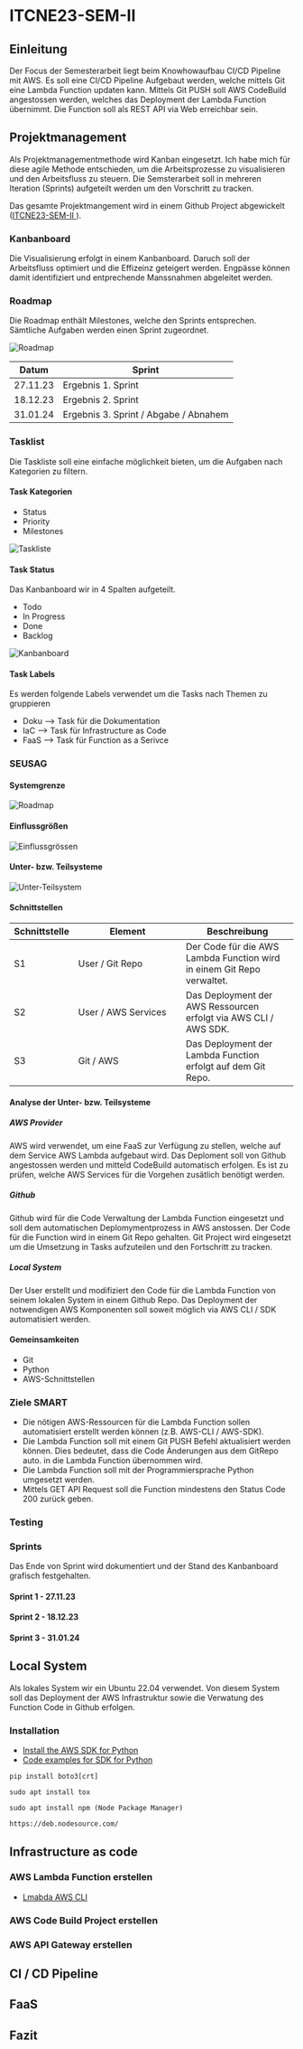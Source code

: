 # ITCNE23-SEM-II

## Einleitung
Der Focus der Semesterarbeit liegt beim Knowhowaufbau CI/CD Pipeline mit AWS.
Es soll eine CI/CD Pipeline Aufgebaut werden, welche mittels Git eine Lambda Function updaten kann. Mittels Git PUSH soll AWS CodeBuild angestossen werden, welches das Deployment der Lambda Function übernimmt. 
Die Function soll als REST API via Web erreichbar sein.

## Projektmanagement
Als Projektmanagementmethode wird Kanban eingesetzt. Ich habe mich für diese agile Methode entschieden, um die Arbeitsprozesse zu visualisieren und den Arbeitsfluss zu steuern. 
Die Semsterarbeit soll in mehreren Iteration (Sprints) aufgeteilt werden um den Vorschritt zu tracken.

Das gesamte Projektmangement wird in einem Github Project abgewickelt ([ITCNE23-SEM-II
](https://github.com/users/blro-ep/projects/6)).

### Kanbanboard
Die Visualisierung erfolgt in einem Kanbanboard. Daruch soll der Arbeitsfluss optimiert und die Effizeinz geteigert werden. Engpässe können damit identifiziert und entprechende Manssnahmen abgeleitet werden.

### Roadmap
Die Roadmap enthält Milestones, welche den Sprints entsprechen. Sämtliche Aufgaben werden einen Sprint zugeordnet.

![Roadmap](picture/roadmap.png)

| Datum | Sprint |
| --- | --- |
| 27.11.23 | Ergebnis 1. Sprint |
| 18.12.23 | Ergebnis 2. Sprint |
| 31.01.24 | Ergebnis 3. Sprint / Abgabe / Abnahem |

### Tasklist
Die Taskliste soll eine einfache möglichkeit bieten, um die Aufgaben nach Kategorien zu filtern.

#### Task Kategorien
- Status
- Priority
- Milestones

![Taskliste](picture/tasklist.png)

#### Task Status
Das Kanbanboard wir in 4 Spalten aufgeteilt.
- Todo
- In Progress
- Done
- Backlog

![Kanbanboard](picture/kanban_board.png)

#### Task Labels
Es werden folgende Labels verwendet um die Tasks nach Themen zu gruppieren
- Doku  --> Task für die Dokumentation
- IaC   --> Task für Infrastructure as Code
- FaaS  --> Task für Function as a Serivce

### SEUSAG
#### Systemgrenze
![Roadmap](picture/systemgrenzen.png)

#### Einflussgrößen
![Einflussgrössen](picture/Einflussgroessen.png)

#### Unter- bzw. Teilsysteme 
![Unter-Teilsystem](picture/Unter-Teilsystem.png)

#### Schnittstellen
| Schnittstelle | <div style="width:175px">Element</div> | Beschreibung |
|---------------|---------|-------------|
| S1 | User / Git Repo | Der Code für die AWS Lambda Function wird in einem Git Repo verwaltet. |
| S2 | User / AWS Services | Das Deployment der AWS Ressourcen erfolgt via AWS CLI / AWS SDK. |
| S3 | Git / AWS | Das Deployment der Lambda Function erfolgt auf dem Git Repo. |

#### Analyse der Unter- bzw. Teilsysteme

##### AWS Provider
AWS wird verwendet, um eine FaaS zur Verfügung zu stellen, welche auf dem Service AWS Lambda aufgebaut wird.
Das Deploment soll von Github angestossen werden und mitteld CodeBuild automatisch erfolgen. 
Es ist zu prüfen, welche AWS Services für die Vorgehen zusätlich benötigt werden.

##### Github
Github wird für die Code Verwaltung der Lambda Function eingesetzt und soll dem automatischen Deplomymentprozess in AWS anstossen.
Der Code für die Function wird in einem Git Repo gehalten. 
Git Project wird eingesetzt um die Umsetzung in Tasks aufzuteilen und den Fortschritt zu tracken.

##### Local System
Der User erstellt und modifiziert den Code für die Lambda Function von seinem lokalen System in einem Github Repo.
Das Deployment der notwendigen AWS Komponenten soll soweit möglich via AWS CLI / SDK automatisiert werden. 

#### Gemeinsamkeiten
- Git
- Python
- AWS-Schnittstellen

### Ziele SMART
- Die nötigen AWS-Ressourcen für die Lambda Function sollen automatisiert erstellt werden können (z.B. AWS-CLI / AWS-SDK).
- Die Lambda Function soll mit einem Git PUSH Befehl aktualisiert werden können. Dies bedeutet, dass die Code Änderungen aus dem GitRepo auto. in die Lambda Function übernommen wird.
- Die Lambda Function soll mit der Programmiersprache Python umgesetzt werden.
- Mittels GET API Request soll die Function mindestens den Status Code 200 zurück geben.

### Testing

### Sprints
Das Ende von Sprint wird dokumentiert und der Stand des Kanbanboard grafisch festgehalten.

#### Sprint 1 - 27.11.23


#### Sprint 2 - 18.12.23


#### Sprint 3 - 31.01.24


## Local System
Als lokales System wir ein Ubuntu 22.04 verwendet. Von diesem System soll das Deployment der AWS Infrastruktur sowie die Verwatung des Function Code in Github erfolgen.

### Installation

- [Install the AWS SDK for Python](https://boto3.amazonaws.com/v1/documentation/api/latest/guide/quickstart.html)
- [Code examples for SDK for Python](https://docs.aws.amazon.com/code-library/latest/ug/python_3_code_examples.html)

```
pip install boto3[crt]

sudo apt install tox

sudo apt install npm (Node Package Manager)

https://deb.nodesource.com/
```

## Infrastructure as code
### AWS Lambda Function erstellen
- [Lmabda AWS CLI](https://docs.aws.amazon.com/lambda/latest/dg/gettingstarted-awscli.html)

### AWS Code Build Project erstellen

### AWS API Gateway erstellen

## CI / CD Pipeline

## FaaS

## Fazit
